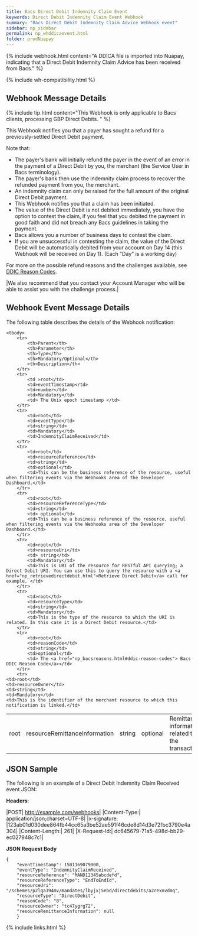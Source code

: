 ```yaml
---
title: Bacs Direct Debit Indemnity Claim Event
keywords: Direct Debit Indemnity Claim Event Webhook
summary: "Bacs Direct Debit Indemnity Claim Advice Webhook event"
sidebar: np_sidebar
permalink: np_whddicaevent.html
folder: prodNuapay
---
```


{% include webhook.html content="A DDICA file is imported into Nuapay, indicating that a Direct Debit Indemnity Claim Advice has been received from Bacs." %}

{% include wh-compatibility.html %}

## Webhook Message Details

{% include tip.html content="This Webhook is only applicable to Bacs clients, processing GBP Direct Debits. " %}


This Webhook notifies you that a payer has sought a refund for a previously-settled Direct Debit payment.

Note that:
* The payer's bank will initially refund the payer in the event of an error in the payment of a Direct Debit by you, the merchant (the Service User in Bacs terminology).
* The payer's bank then use the indemnity claim process to recover the refunded payment from you, the merchant.
* An indemnity claim can only be raised for the full amount of the original Direct Debit payment.
* This Webhook notifies you that a claim has been initiated.
* The value of the Direct Debit is not debited immediately, you have the option to contest the claim, if you feel that you debited the payment in good faith and did not breach any Bacs guidelines in taking the payment.
* Bacs allows you a number of business days to contest the claim.
* If you are unsuccessful in contesting the claim, the value of the Direct Debit will be automatically debited from your account on Day 14 (this Webhook will be received on Day 1). (Each "Day" is a working day)

For more on the possible refund reasons and the challenges available, see [DDIC Reason Codes](np_bacsreasons.html#ddic-reason-codes).

|We also recommend that you contact your Account Manager who will be able to assist you with the challenge process.|

## Webhook Event Message Details

<p>
	The following table describes the details of the Webhook notification:</p>
<table cellspacing="0">

	<tbody>
		<tr>
			<th>Parent</th>
			<th>Parameter</th>
			<th>Type</th>
			<th>Mandatory/Optional</th>
			<th>Description</th>
		</tr>
		<tr>
			<td >root</td>
			<td>eventTimestamp</td>
			<td>number</td>
			<td>Mandatory</td>
			<td> The Unix epoch timestamp </td>
		</tr>
		<tr>
			<td>root</td>
			<td>eventType</td>
			<td>string</td>
			<td>Mandatory</td>
			<td>IndemnityClaimReceived</td>
		</tr>		
		<tr>
			<td>root</td>
			<td>resourceReference</td>
			<td>string</td>
			<td>optional</td>
			<td>This can be the business reference of the resource, useful when filtering events via the Webhooks area of the Developer Dashboard.</td>
		</tr>
		<tr>
			<td>root</td>
			<td>resourceReferenceType</td>
			<td>string</td>
			<td> optional</td>
			<td>This can be a business reference of the resource, useful when filtering events via the Webhooks area of the Developer Dashboard.</td>
		</tr>
		<tr>
			<td>root</td>
			<td>resourceUri</td>
			<td> string</td>
			<td>Mandatory</td>
			<td>This is URI of the resource for RESTful API querying; a Direct Debit URI. You can use this to query the resource with a <a href="np_retrievedirectdebit.html">Retrieve Direct Debit</a> call for example. </td>
		</tr>		
		<tr>
			<td>root</td>
			<td>resourceType</td>
			<td>string</td>
			<td>Mandatory</td>
			<td>This is the type of the resource to which the URI is related. In this case it is a Direct Debit resource.</td>
		</tr>
		<tr>
			<td>root</td>
			<td>reasonCode</td>
			<td>string</td>
			<td>optional</td>
            <td> The <a href="np_bacsreasons.html#ddic-reason-codes"> Bacs DDIC Reason Code</a></td>
		</tr>
		<tr>
	<td>root</td>
	<td>resourceOwner</td>
	<td>string</td>
	<td>Mandatory</td>
	<td>This is the identifier of the merchant resource to which this notification is linked.</td>
</tr>
		<tr>
  <td>root</td>
  <td>resourceRemittanceInformation</td>
  <td>string</td>
  <td>optional</td>
  <td>Remittance information related to the transaction.</td>
</tr>
	</tbody>
</table>


## JSON Sample

The following is an example of a Direct Debit Indemnity Claim Received event JSON:

<b>Headers</b>:


|POST| http://example.com/webhooks|
|Content-Type:| application/json;charset=UTF-8|
|x-signature: |123ab01d030dee864fb44cc65a3be52ae591f46cde8d14d3e72fbc3790e4a304|
|Content-Length:| 261|
|X-Request-Id:| dc645679-71a5-498d-bb29-ec027948c7c1|

<b>JSON Request Body</b>
<pre>
<code class="json">{
    "eventTimestamp": 1501169079000,
    "eventType": "IndemnityClaimReceived",
	"resourceReference": "MAND12345abcdefd",
	"resourceReferenceType": "EndToEndId",
	"resourceUri": "/schemes/p2lqa394mv/mandates/lbyjxj5ebd/directdebits/a2rexnvdmq",
	"resourceType": "DirectDebit",
	"reasonCode": "8",
	"resourceOwner": "tc47ygrg72",
	"resourceRemittanceInformation": null
	}</code>
</pre>

{% include links.html %}
